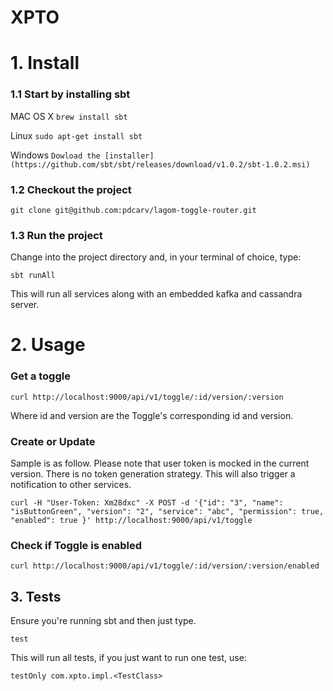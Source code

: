 # XPTO


# 1. Install

### 1.1 Start by installing sbt

MAC OS X
```brew install sbt```

Linux
```sudo apt-get install sbt```

Windows
```Dowload the [installer](https://github.com/sbt/sbt/releases/download/v1.0.2/sbt-1.0.2.msi)```

### 1.2 Checkout the project
```git clone git@github.com:pdcarv/lagom-toggle-router.git```

### 1.3 Run the project
Change into the project directory and, in your terminal of choice, type:

```sbt runAll```

This will run all services along with an embedded kafka and cassandra server.


# 2. Usage

### Get a toggle
```curl http://localhost:9000/api/v1/toggle/:id/version/:version```

Where id and version are the Toggle's corresponding id and version.

### Create or Update

Sample is as follow. Please note that user token is mocked in the current version. There is no token generation strategy.
This will also trigger a notification to other services.

```curl -H "User-Token: Xm28dxc" -X POST -d '{"id": "3", "name": "isButtonGreen", "version": "2", "service": "abc", "permission": true, "enabled": true }' http://localhost:9000/api/v1/toggle```

### Check if Toggle is enabled
```curl http://localhost:9000/api/v1/toggle/:id/version/:version/enabled```


## 3. Tests
Ensure you're running sbt and then just type.

```
test
```
This will run all tests, if you just want to run one test, use:


```
testOnly com.xpto.impl.<TestClass>
```





